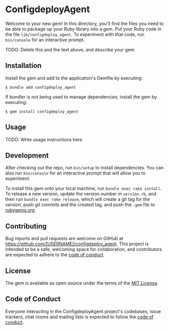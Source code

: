 # ConfigdeployAgent

Welcome to your new gem! In this directory, you'll find the files you need to be able to package up your Ruby library into a gem. Put your Ruby code in the file `lib/configdeploy_agent`. To experiment with that code, run `bin/console` for an interactive prompt.

TODO: Delete this and the text above, and describe your gem

## Installation

Install the gem and add to the application's Gemfile by executing:

    $ bundle add configdeploy_agent

If bundler is not being used to manage dependencies, install the gem by executing:

    $ gem install configdeploy_agent

## Usage

TODO: Write usage instructions here

## Development

After checking out the repo, run `bin/setup` to install dependencies. You can also run `bin/console` for an interactive prompt that will allow you to experiment.

To install this gem onto your local machine, run `bundle exec rake install`. To release a new version, update the version number in `version.rb`, and then run `bundle exec rake release`, which will create a git tag for the version, push git commits and the created tag, and push the `.gem` file to [rubygems.org](https://rubygems.org).

## Contributing

Bug reports and pull requests are welcome on GitHub at https://github.com/[USERNAME]/configdeploy_agent. This project is intended to be a safe, welcoming space for collaboration, and contributors are expected to adhere to the [code of conduct](https://github.com/[USERNAME]/configdeploy_agent/blob/main/CODE_OF_CONDUCT.md).

## License

The gem is available as open source under the terms of the [MIT License](https://opensource.org/licenses/MIT).

## Code of Conduct

Everyone interacting in the ConfigdeployAgent project's codebases, issue trackers, chat rooms and mailing lists is expected to follow the [code of conduct](https://github.com/[USERNAME]/configdeploy_agent/blob/main/CODE_OF_CONDUCT.md).
